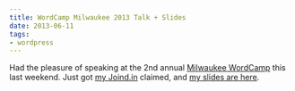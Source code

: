 ```yaml
---
title: WordCamp Milwaukee 2013 Talk + Slides
date: 2013-06-11
tags:
- wordpress
---
```

Had the pleasure of speaking at the 2nd annual [Milwaukee WordCamp](http://2013.milwaukee.wordcamp.org/) this last weekend.  Just got [my Joind.in](https://joind.in/talk/view/8658) claimed, and [my slides are here](/uploads/2013/WCMKE-7-Things-Aaron-Saray.pdf).
